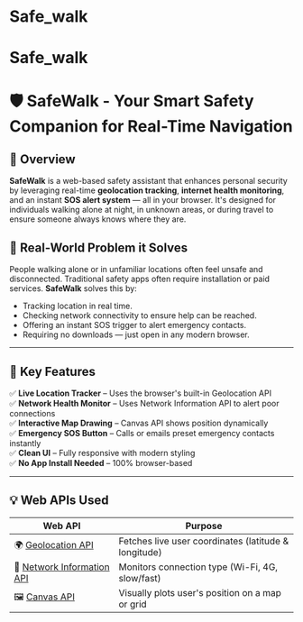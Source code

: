 # Safe_walk
# Safe_walk
# 🛡️ SafeWalk - Your Smart Safety Companion for Real-Time Navigation



## 📖 Overview

**SafeWalk** is a web-based safety assistant that enhances personal security by leveraging real-time **geolocation tracking**, **internet health monitoring**, and an instant **SOS alert system** — all in your browser. It's designed for individuals walking alone at night, in unknown areas, or during travel to ensure someone always knows where they are.


## 🧠 Real-World Problem it Solves

People walking alone or in unfamiliar locations often feel unsafe and disconnected. Traditional safety apps often require installation or paid services. **SafeWalk** solves this by:

- Tracking location in real time.
- Checking network connectivity to ensure help can be reached.
- Offering an instant SOS trigger to alert emergency contacts.
- Requiring no downloads — just open in any modern browser.

---

## 🎯 Key Features

✅ **Live Location Tracker** – Uses the browser's built-in Geolocation API  
✅ **Network Health Monitor** – Uses Network Information API to alert poor connections  
✅ **Interactive Map Drawing** – Canvas API shows position dynamically  
✅ **Emergency SOS Button** – Calls or emails preset emergency contacts instantly  
✅ **Clean UI** – Fully responsive with modern styling  
✅ **No App Install Needed** – 100% browser-based

---

## 💡 Web APIs Used

| Web API                        | Purpose |
|-------------------------------|---------|
| 🌍 [Geolocation API](https://developer.mozilla.org/en-US/docs/Web/API/Geolocation_API) | Fetches live user coordinates (latitude & longitude) |
| 📡 [Network Information API](https://developer.mozilla.org/en-US/docs/Web/API/Network_Information_API) | Monitors connection type (Wi-Fi, 4G, slow/fast) |
| 🖼️ [Canvas API](https://developer.mozilla.org/en-US/docs/Web/API/Canvas_API) | Visually plots user's position on a map or grid |
